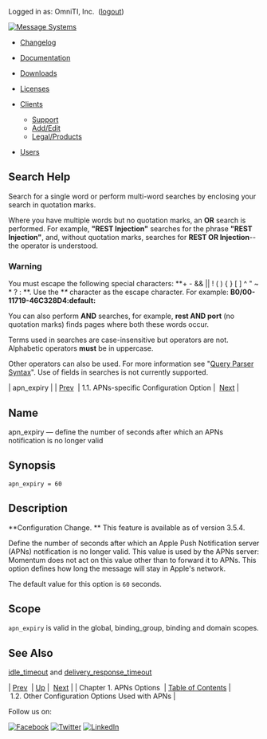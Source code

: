 Logged in as: OmniTI, Inc.  ([logout](https://support.messagesystems.com/logout.php))

[![Message Systems](https://support.messagesystems.com/images/ms-white205.png)](https://support.messagesystems.com/start.php) 

*   [Changelog](https://support.messagesystems.com/start.php?show=changelog)
*   [Documentation](https://support.messagesystems.com/docs/)
*   [Downloads](https://support.messagesystems.com/start.php)

*   [Licenses](https://support.messagesystems.com/license_summary.php)
*   <a href="">Clients</a>
    *   [Support](https://support.messagesystems.com/cs.php)
    *   [Add/Edit](https://support.messagesystems.com/edit_client.php)
    *   [Legal/Products](https://support.messagesystems.com/edit_products.php)
*   [Users](https://support.messagesystems.com/edit_customer.php)

## Search Help

Search for a single word or perform multi-word searches by enclosing your search in quotation marks.

Where you have multiple words but no quotation marks, an **OR** search is performed. For example, **"REST Injection"** searches for the phrase **"REST Injection"**, and, without quotation marks, searches for **REST OR Injection**--the operator is understood.

### Warning

You must escape the following special characters: **+ - && || ! ( ) { } [ ] ^ " ~ * ? : \**. Use the **\** character as the escape character. For example: **B0/00-11719-46C328D4\:default\:**

You can also perform **AND** searches, for example, **rest AND port** (no quotation marks) finds pages where both these words occur.

Terms used in searches are case-insensitive but operators are not. Alphabetic operators **must** be in uppercase.

Other operators can also be used. For more information see "[Query Parser Syntax](https://lucene.apache.org/core/old_versioned_docs/versions/3_0_0/queryparsersyntax.html)". Use of fields in searches is not currently supported.

| apn_expiry |
| [Prev](apns.options.php)  | 1.1. APNs-specific Configuration Option |  [Next](apns.other.options.php) |

<a name="apns.apn_expiry"></a>
## Name

apn_expiry — define the number of seconds after which an APNs notification is no longer valid

## Synopsis

`apn_expiry = 60`

<a name="idp186080"></a>
## Description

**Configuration Change. ** This feature is available as of version 3.5.4.

Define the number of seconds after which an Apple Push Notification server (APNs) notification is no longer valid. This value is used by the APNs server: Momentum does not act on this value other than to forward it to APNs. This option defines how long the message will stay in Apple's network.

The default value for this option is `60` seconds.

<a name="idp13360"></a>
## Scope

`apn_expiry` is valid in the global, binding_group, binding and domain scopes.

<a name="idp15120"></a>
## See Also

[idle_timeout](https://support.messagesystems.com/docs/web-ref/conf.ref.idle_timeout.php) and [delivery_response_timeout](https://support.messagesystems.com/docs/web-ref/conf.ref.delivery_response_timeout.php)

| [Prev](apns.options.php)  | [Up](apns.options.php#apns.apns-specific.options) |  [Next](apns.other.options.php) |
| Chapter 1. APNs Options  | [Table of Contents](index.php) |  1.2. Other Configuration Options Used with APNs |

Follow us on:

[![Facebook](https://support.messagesystems.com/images/icon-facebook.png)](http://www.facebook.com/messagesystems) [![Twitter](https://support.messagesystems.com/images/icon-twitter.png)](http://twitter.com/#!/MessageSystems) [![LinkedIn](https://support.messagesystems.com/images/icon-linkedin.png)](http://www.linkedin.com/company/message-systems)